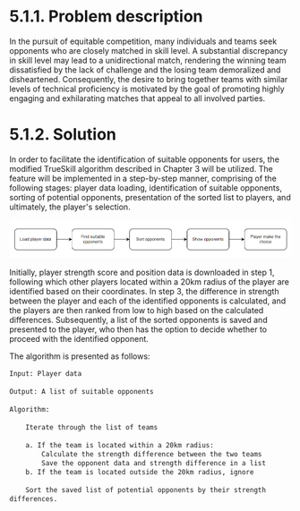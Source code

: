 # 5.1.1. Problem description

In the pursuit of equitable competition, many individuals and teams seek opponents who are closely matched in skill level. A substantial discrepancy in skill level may lead to a unidirectional match, rendering the winning team dissatisfied by the lack of challenge and the losing team demoralized and disheartened. Consequently, the desire to bring together teams with similar levels of technical proficiency is motivated by the goal of promoting highly engaging and exhilarating matches that appeal to all involved parties.

# 5.1.2. Solution

In order to facilitate the identification of suitable opponents for users, the modified TrueSkill algorithm described in Chapter 3 will be utilized. The feature will be implemented in a step-by-step manner, comprising of the following stages: player data loading, identification of suitable opponents, sorting of potential opponents, presentation of the sorted list to players, and ultimately, the player's selection.

![](5.1.2.flow.png)

Initially, player strength score and position data is downloaded in step 1, following which other players located within a 20km radius of the player are identified based on their coordinates. In step 3, the difference in strength between the player and each of the identified opponents is calculated, and the players are then ranked from low to high based on the calculated differences. Subsequently, a list of the sorted opponents is saved and presented to the player, who then has the option to decide whether to proceed with the identified opponent.

The algorithm is presented as follows:

```
Input: Player data

Output: A list of suitable opponents

Algorithm:

    Iterate through the list of teams

    a. If the team is located within a 20km radius:
        Calculate the strength difference between the two teams
        Save the opponent data and strength difference in a list
    b. If the team is located outside the 20km radius, ignore

    Sort the saved list of potential opponents by their strength differences.
```